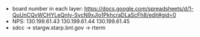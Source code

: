 * board number in each layer: https://docs.google.com/spreadsheets/d/1-QuUnCQvWCHYLeQnIy-SycN9xJlo1PkhcraDLaScFh8/edit#gid=0
* NPS: 
    130.199.61.43
    130.199.61.44
    130.199.61.45
* sdcc -> stargw.starp.bnl.gov -> rterm 
